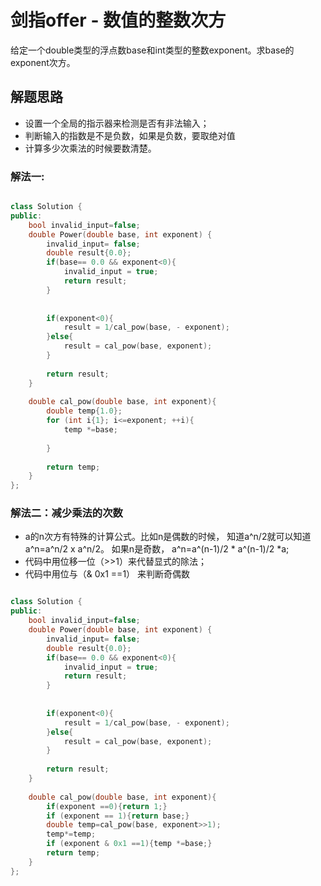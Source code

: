 # 剑指offer - 数值的整数次方
给定一个double类型的浮点数base和int类型的整数exponent。求base的exponent次方。


## 解题思路
- 设置一个全局的指示器来检测是否有非法输入；
- 判断输入的指数是不是负数，如果是负数，要取绝对值
- 计算多少次乘法的时候要数清楚。


### 解法一:

```c++

class Solution {
public:
    bool invalid_input=false;
    double Power(double base, int exponent) {
        invalid_input= false;
        double result{0.0};
        if(base== 0.0 && exponent<0){
            invalid_input = true;
            return result;
        }
        
        
        if(exponent<0){
            result = 1/cal_pow(base, - exponent);
        }else{
            result = cal_pow(base, exponent);
        }
        
        return result;
    }
    
    double cal_pow(double base, int exponent){
        double temp{1.0};
        for (int i{1}; i<=exponent; ++i){
            temp *=base;
            
        }
        
        return temp;
    }
};
```

### 解法二：减少乘法的次数
- a的n次方有特殊的计算公式。比如n是偶数的时候， 知道a^n/2就可以知道a^n=a^n/2 x a^n/2。 如果n是奇数， a^n=a^(n-1)/2 * a^(n-1)/2 *a;
- 代码中用位移一位（>>1）来代替显式的除法；
- 代码中用位与（& 0x1 ==1） 来判断奇偶数


```c++

class Solution {
public:
    bool invalid_input=false;
    double Power(double base, int exponent) {
        invalid_input= false;
        double result{0.0};
        if(base== 0.0 && exponent<0){
            invalid_input = true;
            return result;
        }
        
        
        if(exponent<0){
            result = 1/cal_pow(base, - exponent);
        }else{
            result = cal_pow(base, exponent);
        }
        
        return result;
    }
    
    double cal_pow(double base, int exponent){
        if(exponent ==0){return 1;}
        if (exponent == 1){return base;}
        double temp=cal_pow(base, exponent>>1);
        temp*=temp;
        if (exponent & 0x1 ==1){temp *=base;}
        return temp;
    }
};
```
